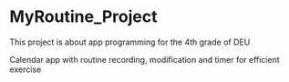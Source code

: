 # MyRoutine_Project
This project is about app programming for the 4th grade of DEU

Calendar app with routine recording, modification and timer for efficient exercise
